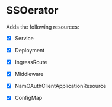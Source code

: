 # SSOerator

Adds the following resources:

- [x] Service
- [x] Deployment
- [x] IngressRoute
- [x] Middleware
- [x] NamOAuthClientApplicationResource
- [x] ConfigMap

